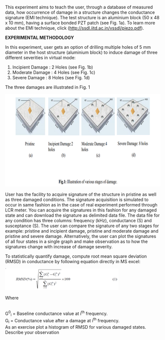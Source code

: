 
This experiment aims to teach the user, through a database of measured data, how occurrence of damage in a structure changes the conductance signature (EMI technique).
The test structure is an aluminium block (50 x 48 x 10 mm), having a surface bonded PZT patch (see Fig. 1a). To learn more about the EMI technique, click (<a href="http://ssdl.iitd.ac.in/vssdl/piezo.pdf" target="_blank">http://ssdl.iitd.ac.in/vssdl/piezo.pdf</a>).

**EXPERIMENTAL METHODOLOGY**

In this experiment, user gets an option of drilling multiple holes of 5 mm diameter in the host structure (aluminium block) to induce damage of three different severities in virtual mode:
1. Incipient Damage : 2 Holes (see Fig. 1b)
2. Moderate Damage : 4 Holes (see Fig. 1c)
3. Severe Damage : 8 Holes (see Fig. 1d)

The three damages are illustrated in Fig. 1
 
<img src="images/th1.png" height="300px" />

User has the facility to acquire signature of the structure in pristine as well as three damaged conditions. The signature acquisition is simulated to occur in same fashion as in the case of real experiment performed through LCR meter. You can acquire the signatures in this fashion for any damaged state and can download the signature as delimited data file. The data file for any condition has three columns: frequency (kHz), conductance (S) and susceptance (S). The user can compare the signature of any two stages for example: pristine and incipient damage, pristine and moderate damage and pristine and severe damage. Alternatively, the user can plot the signatures of all four states in a single graph and make observation as to how the signatures change with increase of damage severity.


To statistically quantify damage, compute root mean square deviation (RMSD) in conductance by following equation directly in MS excel:

<img src="images/th2.png" height="70px"/>

Where<br><br>



G<sup>0</sup><sub>i</sub> = Baseline conductance value at i<sup>th</sup> frequency.<br>
G<sub>i</sub> = Conductance value after a damage at i<sup>th</sup> frequency.<br>
As an exercise plot a histogram of RMSD for various damaged states. Describe your observation<br>

